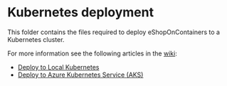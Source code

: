 # Kubernetes deployment

This folder contains the files required to deploy eShopOnContainers to a Kubernetes cluster.

For more information see the following articles in the [wiki](  /wiki):

- [Deploy to Local Kubernetes](  /wiki/Deploy-to-Local-Kubernetes)
- [Deploy to Azure Kubernetes Service (AKS)](  /wiki/Deploy-to-Azure-Kubernetes-Service-(AKS))
